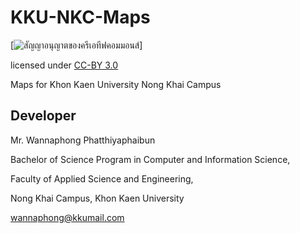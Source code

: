 # KKU-NKC-Maps

[![สัญญาอนุญาตของครีเอทีฟคอมมอนส์](https://i.creativecommons.org/l/by/3.0/th/88x31.png)]

licensed under [CC-BY 3.0](http://creativecommons.org/licenses/by/3.0/)

Maps for Khon Kaen University Nong Khai Campus

## Developer

Mr. Wannaphong Phatthiyaphaibun

Bachelor of Science Program in Computer and Information Science,

Faculty of Applied Science and Engineering,

Nong Khai Campus, Khon Kaen University

wannaphong@kkumail.com
